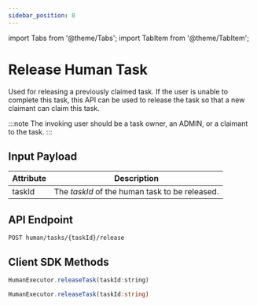 ```yaml
---
sidebar_position: 8
---
```


import Tabs from '@theme/Tabs'; import TabItem from '@theme/TabItem';

# Release Human Task

Used for releasing a previously claimed task. If the user is unable to complete this task, this API can be used to
release the task so that a new claimant can claim this task.

:::note 
The invoking user should be a task owner, an ADMIN, or a claimant to the task.
:::

## Input Payload

| Attribute    | Description                                               |
|--------------|-----------------------------------------------------------| 
| taskId       | The *taskId* of the human task to be released. | 

## API Endpoint

```
POST human/tasks/{taskId}/release
```

## Client SDK Methods

<Tabs>
<TabItem value="JavaScript" label="JavaScript">

```javascript
HumanExecutor.releaseTask(taskId:string)
```

</TabItem>
<TabItem value="Typescript" label="Typescript">

```typescript
HumanExecutor.releaseTask(taskId:string)
```

</TabItem>
</Tabs>
